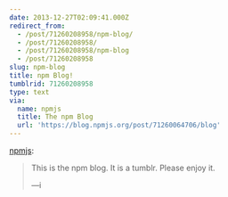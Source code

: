 ```yaml
---
date: 2013-12-27T02:09:41.000Z
redirect_from:
  - /post/71260208958/npm-blog/
  - /post/71260208958/
  - /post/71260208958/npm-blog
  - /post/71260208958
slug: npm-blog
title: npm Blog!
tumblrid: 71260208958
type: text
via:
  name: npmjs
  title: The npm Blog
  url: 'https://blog.npmjs.org/post/71260064706/blog'
---
```

<p><a href="http://npmjs.tumblr.com/post/71260064706/blog" class="tumblr_blog">npmjs</a>:</p>

<blockquote><p>This is the npm blog.  It is a tumblr.  Please enjoy it.</p>

<p>—i</p></blockquote>
